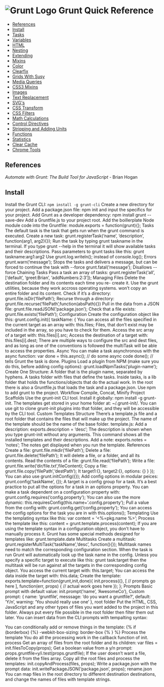 ![Grunt Logo](http://taupecat.com/wp-content/uploads/2014/01/grunt.png)
Grunt Quick Reference
========================================================================================

* [References](#references)
* [Install](#install)
* [Tasks](#tasks)
* [Variables](#variables)
* [HTML](#html)
* [Nesting](#nesting)
* [Extending](#extending)
* [Mixins](#mixins)
* [Color](#color)
* [Clearfix](#clearfix)
* [Grids With Susy](#grids-with-susy)
* [Media Queries](#media-queries)
* [CSS3 Mixins](#css3-mixins)
* [Images](#images)
* [Text Replacement](#text-replacement)
* [SVG's](#svgs)
* [CSS Transform](#css-transform)
* [CSS Filters](#css-filters)
* [Math Calculations](#math-calculations)
* [Control Directives](#control-directives)
* [Stripping and Adding Units](#stripping-and-adding-units)
* [Functions](#functions)
* [Statistics](#statistics)
* [Clear Cache](#clear-cache)
* [Chrome Tools](#chrome-tools)

References
-------------------------------------------------------------------------------------------
*Automate with Grunt: The Build Tool for JavaScript* - Brian Hogan

Install
-------------------------------------------------------------------------------------------
Install the Grunt CLI: `npm install -g grunt-cli`
Create a new directory for your project.
Add a package.json file: npm init and input the specifics for your project.
Add Grunt as a developer dependency:
npm install grunt --save-dev
Add a Gruntfile.js to your project root.
Add the boillerplate Node module code into the Gruntfile: module.exports = function(grunt){};
Tasks
The default task is the task that gets run when the grunt command is executed.
Create a new task:
grunt.registerTask(‘name’, ‘description’,
function(arg1, arg2){});
Run the task by typing grunt taskname in the terminal.
If you type grunt --help in the terminal it will show available tasks and their descriptions.
Pass parameters to grunt tasks like this:
grunt taskname:arg1:arg2
Use grunt.log.writeln(); instead of console.log(); Errors
grunt.warn(‘message’); Stops the tasks and delivers a message, but can be forced to continue the task with --force grunt.fatal(‘message’); Disallows --force
Chaining Tasks
Pass a task an array of tasks:
grunt.registerTask(‘all’, [‘default’,
    ‘greet:Brian’, ‘addNumbers:2:3’]);
Managing Files
Delete the destination folder and its contents each time you re- create it.
Use the grunt utilities, because they work accross operating systems.
won’t copy an entire folder and its content.
Check if it’s a directory: grunt.file.isDir(‘filePath’); Recurse through a directory: grunt.file.recurse(‘filePath’,function(absPath){}) Pull in the data from a JSON file: grunt.file.readJSON(‘package.json’);
Check that a file exists:
grunt.file.exists(‘filePath’);
Configuration
Create the configuration object like this:
grunt.config.init({
  taskName: {
You can access all the files specified in the current target as an array with: this.files; Files, that don’t exist may be included in the array, so you have to check for them.
Access the src array of a target with:
this.files[i].src;
Access the destination of a target with:
this.files[i].dest;
There are multiple ways to configure the src and dest files, and as long as one of the conventions is followed the multiTask will be able to access the properties.
Async
You can make a task asynchronous with the async function:
var done = this.async();
// do some async code
done(); // tells Grunt the task is done.
Plugins
Load a plugin from NPM (make sure you do this, before adding config options): grunt.loadNpmTasks(‘plugin-name’);
Create One
Structure: A folder that is the plugin name, separated by hyphens. A tasks folder with files that define the tasks. Inside tasks, is a lib folder that holds the functions/objects that do the actual work.
In the root there is also a Gruntfile.js that loads the task and a package.json. Use npm to add grunt to the project.
Workflow
Compile, Concat, Minify
Project Scaffolds
Use the grunt-init CLI tool. Install it globally:
npm install -g grunt-init.
The templates get stored in your home folder at: ~/.grunt-init/. You can use git to clone grunt-init plugins into that folder, and they will be accessible by the CLI tool.
Custom Templates
Structure
There’s a template.js file and a root folder that contains the files that will make up the project. The name of the template should be the name of the base folder.
template.js:
Add a description: exports.description = ‘desc’;
The description is shown when you type grunt-init without any
arguments. This command shows all the installed templates and their descriptions.
Add a note: exports.notes = ‘notes’; The notes get displayed when you run the template.
References
Create a file: grunt.file.mkdir(‘filePath’);
Delete a file: grunt.file.delete(‘filePath’); It will delete a file, or a folder, and all its contents.
Read the contents of a file: grunt.file.read(‘filePath’); Write a file: grunt.file.write(‘dir/file.txt’,fileContent);
Copy a file: grunt.file.copy(‘filePath’,‘destPath’); It
    target1:{},
    target2:{},
    options: {}
} });
You can also use grunt.initConfig({}); Add config options in modular peices: grunt.config(‘taskName’, {});
A target is a config group for a task.
It’s a best practice to put all the options for a task in an options property.
You can make a task dependent on a configuration property with: grunt.config.requires(‘config.property’);
You can also use the more dynamic:
this.requiresConfig(this.name+’.config.property’); Pull a value from the config with: grunt.config.get(‘config.property’);
You can access the config options for the task you are in with this.options();
Templating
Use the templating syntax like this:
var content = ‘<%=pkg.name %>’;
Process the template like this:
content = grunt.template.process(content);
If you are using the template syntax in a configuration object, you don’t have to manually process it.
Grunt has some special methods designed for templates like: grunt.template.date
Multitasks
Create a multitask:
grunt.registerMultiTask(‘taskName’,‘desc’,
    function(){});
Multitask names need to match the corresponding configuration section. When the task is run Grunt will automatically look up the task name in the config.
Unless you specify a specific target to execute like this: grunt task:target then the multitask will be run against all the targets in the corresponding config object.
You access the current target with: this.target;
You can access the data inside the target with: this.data;
Create the template:
exports.template=function(grunt,init,done){
  init.process({}, [
    // prompts go here
    ], function(err, props) {
    // actual work goes here
}); };
Prompts
Basic prompt with default value:
init.prompt(‘name’, ‘AwesomeCo’), Custom prompt:
{
  name: ‘gruntfile’,
  messsage: ‘do you want a gruntfile?’,
  default: ‘Y/n’,
  warning: ‘You should really use one’
},
root folder
Put the HTML, CSS, JavaScript and any other types of files you want added to the project in this folder.
Always put every file possible in the root folder then filter them out later.
You can insert data from the CLI prompts with tempalting syntax:
<title>{%= name %}</title>
You can conditionally add or remove things in the template:
{% if (borderbox) {%}
-webkit-box-sizing: border-box
{% } %}
Process the template
You do all the processing work in the callback function of init. process
Get an array of files from the root folder and its children:
var files = init.filesToCopy(props);
Get a boolean value from a y/n prompt:
props.gruntfile=y/i.test(props.gruntfile);
If the user doesn’t want a file, delete it from the files array. Copy all the root files and process the templates: init.copyAndProcess(files, props);
Write a package.json with the prompt data: init.writePackageJSON(‘package.json’, props);
rename.json
You can map files in the root directory to different destination destinations, and change the names of files with template strings.


